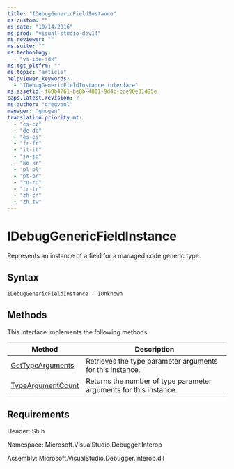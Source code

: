 ```yaml
---
title: "IDebugGenericFieldInstance"
ms.custom: ""
ms.date: "10/14/2016"
ms.prod: "visual-studio-dev14"
ms.reviewer: ""
ms.suite: ""
ms.technology: 
  - "vs-ide-sdk"
ms.tgt_pltfrm: ""
ms.topic: "article"
helpviewer_keywords: 
  - "IDebugGenericFieldInstance interface"
ms.assetid: f68b4761-be8b-4801-9d4b-cde90e01d95e
caps.latest.revision: 7
ms.author: "gregvanl"
manager: "ghogen"
translation.priority.mt: 
  - "cs-cz"
  - "de-de"
  - "es-es"
  - "fr-fr"
  - "it-it"
  - "ja-jp"
  - "ko-kr"
  - "pl-pl"
  - "pt-br"
  - "ru-ru"
  - "tr-tr"
  - "zh-cn"
  - "zh-tw"
---
```

# IDebugGenericFieldInstance
Represents an instance of a field for a managed code generic type.  
  
## Syntax  
  
```  
IDebugGenericFieldInstance : IUnknown  
```  
  
## Methods  
 This interface implements the following methods:  
  
|Method|Description|  
|------------|-----------------|  
|[GetTypeArguments](../extensibility/idebuggenericfieldinstance--gettypearguments.md)|Retrieves the type parameter arguments for this instance.|  
|[TypeArgumentCount](../extensibility/idebuggenericfieldinstance--typeargumentcount.md)|Returns the number of type parameter arguments for this instance.|  
  
## Requirements  
 Header: Sh.h  
  
 Namespace: Microsoft.VisualStudio.Debugger.Interop  
  
 Assembly: Microsoft.VisualStudio.Debugger.Interop.dll
